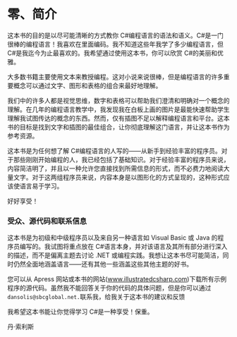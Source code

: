 # 零、简介

这本书的目的是以尽可能清晰的方式教你 C#编程语言的语法和语义。C#是一门很棒的编程语言！我喜欢在里面编码。我不知道这些年我学了多少编程语言，但 C#是我迄今为止最喜欢的。我希望通过使用这本书，你可以欣赏 C#的美丽和优雅。

大多数书籍主要使用文本来教授编程。这对小说来说很棒，但是编程语言的许多重要概念可以通过文字、图形和表格的组合来最好地理解。

我们中的许多人都是视觉思维，数字和表格可以帮助我们澄清和明确对一个概念的理解。在几年的编程语言教学中，我发现我在白板上画的图片是最能快速帮助学生理解我试图传达的概念的东西。然而，仅有插图不足以解释编程语言和平台。这本书的目标是找到文字和插图的最佳组合，让你彻底理解这门语言，并让这本书作为参考资源。

这本书是为任何想了解 C#编程语言的人写的——从新手到经验丰富的程序员。对于那些刚刚开始编程的人，我已经包括了基础知识。对于经验丰富的程序员来说，内容简洁明了，并且以一种允许您直接找到所需信息的形式，而不必费力地阅读大量文字。对于这两组程序员来说，内容本身是以图形化的方式呈现的，这种形式应该使语言易于学习。

好好享受！

### 受众、源代码和联系信息

这本书是为初级和中级程序员以及来自另一种语言如 Visual Basic 或 Java 的程序员编写的。我试图将重点放在 C#语言本身，并对该语言及其所有部分进行深入的描述，而不是偏离主题去讨论 .NET 或编程实践。我想让这本书尽可能简洁，同时仍然全面地涵盖语言——还有其他一些涵盖这些其他主题的好书。

您可以从 Apress 网站或本书的网站(www.illustratedcsharp.com)下载所有示例程序的源代码。虽然我不能回答关于你的代码的具体问题，但是你可以通过`dansolis@sbcglobal.net.`联系我，给我关于这本书的建议和反馈

我希望这本书能让你觉得学习 C#是一种享受！保重。

丹·索利斯